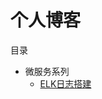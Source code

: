 # 个人博客




目录

* 微服务系列
    * [ELK日志搭建](https://github.com/jasonGeng88/blog/blob/master/201703/elk.md)

